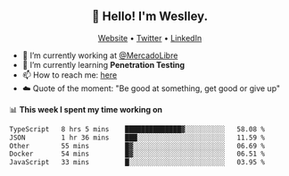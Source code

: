 <h2 align="center">👋 Hello! I'm Weslley.</h2>
<p align="center">
  <a href="http://weslleyneri.com.br">Website</a> •
  <a href="https://twitter.com/Weslley_Neri">Twitter</a> •
  <a href="https://www.linkedin.com/in/weslley-neri-3658908b">LinkedIn</a>
</p>


- 🔭 I’m currently working at [@MercadoLibre](https://github.com/mercadolibre)
- 🌱 I’m currently learning **Penetration Testing**
- 📫 How to reach me: [here](mailto:weslley39@gmail.com)
- ☁️ Quote of the moment: "Be good at something, get good or give up"

📊 **This week I spent my time working on**
<!--START_SECTION:waka-->

```txt
TypeScript   8 hrs 5 mins    ██████████████▓░░░░░░░░░░   58.08 %
JSON         1 hr 36 mins    ███░░░░░░░░░░░░░░░░░░░░░░   11.59 %
Other        55 mins         █▓░░░░░░░░░░░░░░░░░░░░░░░   06.69 %
Docker       54 mins         █▓░░░░░░░░░░░░░░░░░░░░░░░   06.51 %
JavaScript   33 mins         █░░░░░░░░░░░░░░░░░░░░░░░░   03.95 %
```

<!--END_SECTION:waka-->

<!-- Inspired by https://github.com/gruselhaus/gruselhaus -->